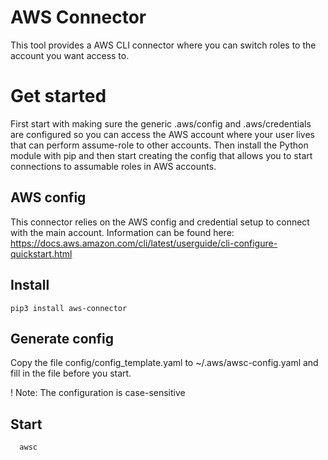 # AWS Connector

This tool provides a AWS CLI connector where you can switch roles to the account you want access to.

# Get started
First start with making sure the generic .aws/config and .aws/credentials are configured so you can access the AWS account where your user lives that can perform assume-role to other accounts. Then install the Python module with pip and then start creating the config that allows you to start connections to assumable roles in AWS accounts.

## AWS config
This connector relies on the AWS config and credential setup to connect with the main account.
Information can be found here: https://docs.aws.amazon.com/cli/latest/userguide/cli-configure-quickstart.html

## Install
```
pip3 install aws-connector
```

## Generate config
Copy the file config/config_template.yaml to ~/.aws/awsc-config.yaml and fill in the file before you start.

! Note: The configuration is case-sensitive

## Start
```
  awsc
```
